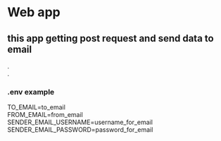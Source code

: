 # Web app

## this app getting post request and send data to email
. \
. 
### **.env example**
TO_EMAIL=to_email \
FROM_EMAIL=from_email \
SENDER_EMAIL_USERNAME=username_for_email \
SENDER_EMAIL_PASSWORD=password_for_email